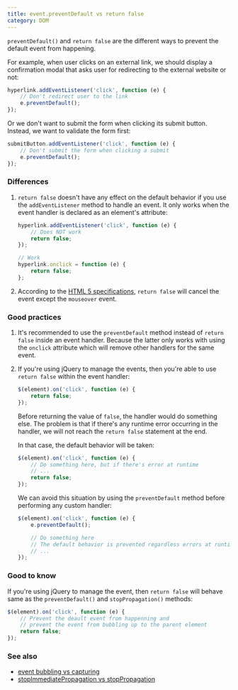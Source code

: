 ```yaml
---
title: event.preventDefault vs return false
category: DOM
---
```


`preventDefault()` and `return false` are the different ways to prevent the default event from happening.

For example, when user clicks on an external link, we should display a confirmation modal that asks user for redirecting to the external website or not:

```js
hyperlink.addEventListener('click', function (e) {
    // Don't redirect user to the link
    e.preventDefault();
});
```

Or we don't want to submit the form when clicking its submit button. Instead, we want to validate the form first:

```js
submitButton.addEventListener('click', function (e) {
    // Don't submit the form when clicking a submit
    e.preventDefault();
});
```

### Differences

1. `return false` doesn't have any effect on the default behavior if you use the `addEventListener` method to handle an event.
   It only works when the event handler is declared as an element's attribute:

    ```js
    hyperlink.addEventListener('click', function (e) {
        // Does NOT work
        return false;
    });

    // Work
    hyperlink.onclick = function (e) {
        return false;
    };
    ```

2. According to the [HTML 5 specifications](https://www.w3.org/TR/2017/REC-html52-20171214/webappapis.html#the-event-handler-processing-algorithm), `return false` will cancel the event except the `mouseover` event.

### Good practices

1. It's recommended to use the `preventDefault` method instead of `return false` inside an event handler.
   Because the latter only works with using the `onclick` attribute which will remove other handlers for the same event.

2. If you're using jQuery to manage the events, then you're able to use `return false` within the event handler:

    ```js
    $(element).on('click', function (e) {
        return false;
    });
    ```

    Before returning the value of `false`, the handler would do something else. The problem is that if there's any runtime error occurring in the handler, we will not reach the `return false` statement at the end.

    In that case, the default behavior will be taken:

    ```js
    $(element).on('click', function (e) {
        // Do something here, but if there's error at runtime
        // ...
        return false;
    });
    ```

    We can avoid this situation by using the `preventDefault` method before performing any custom handler:

    ```js
    $(element).on('click', function (e) {
        e.preventDefault();

        // Do something here
        // The default behavior is prevented regardless errors at runtime
        // ...
    });
    ```

### Good to know

If you're using jQuery to manage the event, then `return false` will behave same as the `preventDefault()` and `stopPropagation()` methods:

```js
$(element).on('click', function (e) {
    // Prevent the deault event from happenning and
    // prevent the event from bubbling up to the parent element
    return false;
});
```

### See also

-   [event bubbling vs capturing](/event-bubbling-vs-capturing)
-   [stopImmediatePropagation vs stopPropagation](/stop-immediate-propagation-vs-stop-propagation)
